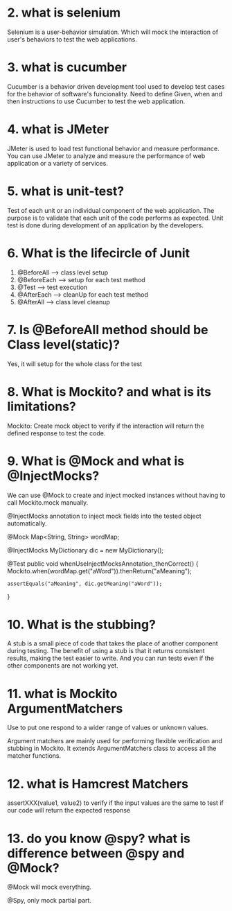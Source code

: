 # 2. what is selenium

Selenium is a user-behavior simulation. Which will mock the interaction of user's behaviors to test the web applications. 

# 3. what is cucumber

Cucumber is a behavior driven development tool used to develop test cases for the behavior of software's funcionality. Need to define Given, when and then instructions to use Cucumber to test the web application.

# 4. what is JMeter
JMeter is used to load test functional behavior and measure performance. You can use JMeter to analyze and measure the performance of web application or a variety of services.

# 5. what is unit-test?
Test of each unit or an individual component of the web application. The purpose is to validate that each unit of the code performs as expected. Unit test is done during development of an application by the developers. 

# 6. What is the lifecircle of Junit

1. @BeforeAll --> class level setup
2. @BeforeEach --> setup for each test method
3. @Test --> test execution
4. @AfterEach --> cleanUp for each test method
5. @AfterAll --> class level cleanup

# 7. Is @BeforeAll method should be Class level(static)?
Yes, it will setup for the whole class for the test

# 8. What is Mockito? and what is its limitations?
Mockito: Create mock object to verify if the interaction will return the defined response to test the code. 


# 9. What is @Mock and what is @InjectMocks?
We can use @Mock to create and inject mocked instances without having to call Mockito.mock manually.

@InjectMocks annotation to inject mock fields into the tested object automatically.

@Mock
Map<String, String> wordMap;

@InjectMocks
MyDictionary dic = new MyDictionary();

@Test
public void whenUseInjectMocksAnnotation_thenCorrect() {
    Mockito.when(wordMap.get("aWord")).thenReturn("aMeaning");

    assertEquals("aMeaning", dic.getMeaning("aWord"));
}

# 10. What is the stubbing?
A stub is a small piece of code that takes the place of another component during testing. The benefit of using a stub is that it returns consistent results, making the test easier to write. And you can run tests even if the other components are not working yet.

# 11. what is Mockito ArgumentMatchers
Use to put one respond to a wider range of values or unknown values.

Argument matchers are mainly used for performing flexible verification and stubbing in Mockito. It extends ArgumentMatchers class to access all the matcher functions.

# 12. what is Hamcrest Matchers
assertXXX(value1, value2) to verify if the input values are the same to test if our code will return the expected response

# 13. do you know @spy? what is difference between @spy and @Mock?

@Mock will mock everything.

@Spy, only mock partial part.